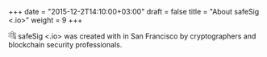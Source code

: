 +++
date = "2015-12-2T14:10:00+03:00"
draft = false
title = "About safeSig <.io>"
weight = 9
+++

<img src="../img/lock.png" height=15 width=15></i> safeSig <.io> was created with <i class="fas fa-heart"></i> in San Francisco by cryptographers and blockchain security professionals.
